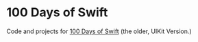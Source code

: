 # 100 Days of Swift

Code and projects for [100 Days of Swift](https://www.hackingwithswift.com/100) (the older, UIKit Version.)
